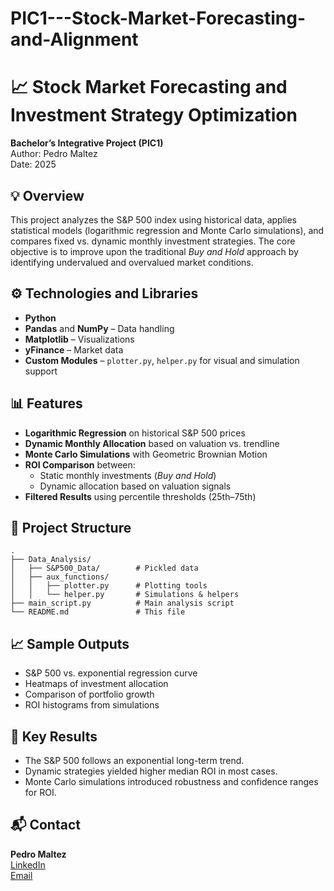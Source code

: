 # PIC1---Stock-Market-Forecasting-and-Alignment
# 📈 Stock Market Forecasting and Investment Strategy Optimization

**Bachelor’s Integrative Project (PIC1)**  
Author: Pedro Maltez  
Date: 2025

## 💡 Overview

This project analyzes the S&P 500 index using historical data, applies statistical models (logarithmic regression and Monte Carlo simulations), and compares fixed vs. dynamic monthly investment strategies. The core objective is to improve upon the traditional *Buy and Hold* approach by identifying undervalued and overvalued market conditions.

## ⚙️ Technologies and Libraries

- **Python**
- **Pandas** and **NumPy** – Data handling
- **Matplotlib** – Visualizations
- **yFinance** – Market data
- **Custom Modules** – `plotter.py`, `helper.py` for visual and simulation support

## 📊 Features

- **Logarithmic Regression** on historical S&P 500 prices
- **Dynamic Monthly Allocation** based on valuation vs. trendline
- **Monte Carlo Simulations** with Geometric Brownian Motion
- **ROI Comparison** between:
  - Static monthly investments (*Buy and Hold*)
  - Dynamic allocation based on valuation signals
- **Filtered Results** using percentile thresholds (25th–75th)

## 📁 Project Structure

```
.
├── Data_Analysis/
│   ├── S&P500_Data/        # Pickled data
│   ├── aux_functions/
│   │   ├── plotter.py      # Plotting tools
│   │   └── helper.py       # Simulations & helpers
├── main_script.py          # Main analysis script
└── README.md               # This file
```

## 📈 Sample Outputs

- S&P 500 vs. exponential regression curve
- Heatmaps of investment allocation
- Comparison of portfolio growth
- ROI histograms from simulations

## 📌 Key Results

- The S&P 500 follows an exponential long-term trend.
- Dynamic strategies yielded higher median ROI in most cases.
- Monte Carlo simulations introduced robustness and confidence ranges for ROI.

## 📬 Contact

**Pedro Maltez**  
[LinkedIn](https://www.linkedin.com/in/pedro-maltez-48a70915a/)  
[Email](mailto:pedromaltez16.1@gmail.com)
